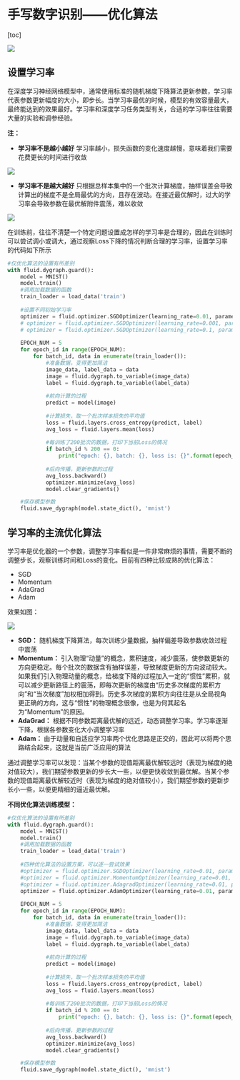 # 手写数字识别——优化算法

[toc]

<img src = "img/7.1.png">

## 设置学习率

在深度学习神经网络模型中，通常使用标准的随机梯度下降算法更新参数，学习率代表参数更新幅度的大小，即步长。当学习率最优的时候，模型的有效容量最大，最终能达到的效果最好。学习率和深度学习任务类型有关，合适的学习率往往需要大量的实验和调参经验。

**注：**

* **学习率不是越小越好** 学习率越小，损失函数的变化速度越慢，意味着我们需要花费更长的时间进行收敛

<img src = "img/7.2.png">

* **学习率不是越大越好** 只根据总样本集中的一个批次计算梯度，抽样误差会导致计算出的梯度不是全局最优的方向，且存在波动。在接近最优解时，过大的学习率会导致参数在最优解附件震荡，难以收敛

<img src = "img/7.3.png">

在训练前，往往不清楚一个特定问题设置成怎样的学习率是合理的，因此在训练时可以尝试调小或调大，通过观察Loss下降的情况判断合理的学习率，设置学习率的代码如下所示

```python
#仅优化算法的设置有所差别
with fluid.dygraph.guard():
    model = MNIST()
    model.train()
    #调用加载数据的函数
    train_loader = load_data('train')
    
    #设置不同初始学习率
    optimizer = fluid.optimizer.SGDOptimizer(learning_rate=0.01, parameter_list=model.parameters())
    # optimizer = fluid.optimizer.SGDOptimizer(learning_rate=0.001, parameter_list=model.parameters())
    # optimizer = fluid.optimizer.SGDOptimizer(learning_rate=0.1, parameter_list=model.parameters())
    
    EPOCH_NUM = 5
    for epoch_id in range(EPOCH_NUM):
        for batch_id, data in enumerate(train_loader()):
            #准备数据，变得更加简洁
            image_data, label_data = data
            image = fluid.dygraph.to_variable(image_data)
            label = fluid.dygraph.to_variable(label_data)
            
            #前向计算的过程
            predict = model(image)
            
            #计算损失，取一个批次样本损失的平均值
            loss = fluid.layers.cross_entropy(predict, label)
            avg_loss = fluid.layers.mean(loss)
            
            #每训练了200批次的数据，打印下当前Loss的情况
            if batch_id % 200 == 0:
                print("epoch: {}, batch: {}, loss is: {}".format(epoch_id, batch_id, avg_loss.numpy()))
            
            #后向传播，更新参数的过程
            avg_loss.backward()
            optimizer.minimize(avg_loss)
            model.clear_gradients()

    #保存模型参数
    fluid.save_dygraph(model.state_dict(), 'mnist')
```



## 学习率的主流优化算法

学习率是优化器的一个参数，调整学习率看似是一件非常麻烦的事情，需要不断的调整步长，观察训练时间和Loss的变化。目前有四种比较成熟的优化算法：

* SGD
* Momentum
* AdaGrad
* Adam

效果如图：

<img src = "img/7.5.png">

* **SGD：** 随机梯度下降算法，每次训练少量数据，抽样偏差导致参数收敛过程中震荡
* **Momentum：** 引入物理“动量”的概念，累积速度，减少震荡，使参数更新的方向更稳定。每个批次的数据含有抽样误差，导致梯度更新的方向波动较大。如果我们引入物理动量的概念，给梯度下降的过程加入一定的“惯性”累积，就可以减少更新路径上的震荡，即每次更新的梯度由“历史多次梯度的累积方向”和“当次梯度”加权相加得到。历史多次梯度的累积方向往往是从全局视角更正确的方向，这与“惯性”的物理概念很像，也是为何其起名为“Momentum”的原因。
* **AdaGrad：** 根据不同参数距离最优解的远近，动态调整学习率。学习率逐渐下降，根据各参数变化大小调整学习率
* **Adam：** 由于动量和自适应学习率两个优化思路是正交的，因此可以将两个思路结合起来，这就是当前广泛应用的算法

通过调整学习率可以发现：当某个参数的现值距离最优解较远时（表现为梯度的绝对值较大），我们期望参数更新的步长大一些，以便更快收敛到最优解。当某个参数的现值距离最优解较近时（表现为梯度的绝对值较小），我们期望参数的更新步长小一些，以便更精细的逼近最优解。

**不同优化算法训练模型：**

```python
#仅优化算法的设置有所差别
with fluid.dygraph.guard():
    model = MNIST()
    model.train()
    #调用加载数据的函数
    train_loader = load_data('train')
    
    #四种优化算法的设置方案，可以逐一尝试效果
    #optimizer = fluid.optimizer.SGDOptimizer(learning_rate=0.01, parameter_list=model.parameters())
    #optimizer = fluid.optimizer.MomentumOptimizer(learning_rate=0.01, momentum=0.9, parameter_list=model.parameters())
    #optimizer = fluid.optimizer.AdagradOptimizer(learning_rate=0.01, parameter_list=model.parameters())
    optimizer = fluid.optimizer.AdamOptimizer(learning_rate=0.01, parameter_list=model.parameters())
    
    EPOCH_NUM = 5
    for epoch_id in range(EPOCH_NUM):
        for batch_id, data in enumerate(train_loader()):
            #准备数据，变得更加简洁
            image_data, label_data = data
            image = fluid.dygraph.to_variable(image_data)
            label = fluid.dygraph.to_variable(label_data)
            
            #前向计算的过程
            predict = model(image)
            
            #计算损失，取一个批次样本损失的平均值
            loss = fluid.layers.cross_entropy(predict, label)
            avg_loss = fluid.layers.mean(loss)
            
            #每训练了200批次的数据，打印下当前Loss的情况
            if batch_id % 200 == 0:
                print("epoch: {}, batch: {}, loss is: {}".format(epoch_id, batch_id, avg_loss.numpy()))
            
            #后向传播，更新参数的过程
            avg_loss.backward()
            optimizer.minimize(avg_loss)
            model.clear_gradients()

    #保存模型参数
    fluid.save_dygraph(model.state_dict(), 'mnist')
```

